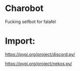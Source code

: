 # Charobot
Fucking selfbot for falafel

# Import:
https://pypi.org/project/discord.py/

https://pypi.org/project/nekos.py/
